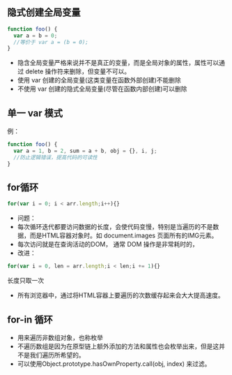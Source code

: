 ## 隐式创建全局变量
```js
function foo() {
  var a = b = 0;
  //等价于 var a = (b = 0);
}
```
- 隐含全局变量严格来说并不是真正的变量，而是全局对象的属性，属性可以通过 delete 操作符来删除，但变量不可以。
- 使用 var 创建的全局变量(这类变量在函数外部创建)不能删除
- 不使用 var 创建的隐式全局变量(尽管在函数内部创建)可以删除

## 单一 var 模式
例：
```js
function foo() {
  var a = 1, b = 2, sum = a + b, obj = {}, i, j;
  //防止逻辑错误，提高代码的可读性
}
```
## for循环
```js
for(var i = 0; i < arr.length;i++){}
```
- 问题：
 - 每次循环迭代都要访问数据的长度，会使代码变慢，特别是当遍历的不是数据，而是HTML容器对象时。如 document.images  页面所有的IMG元素。
 - 每次访问就是在查询活动的DOM， 通常 DOM 操作是非常耗时的，
- 改进：
```js
for(var i = 0, len = arr.length;i < len;i += 1){}
```
长度只取一次
- 所有浏览器中，通过将HTML容器上要遍历的次数缓存起来会大大提高速度。

## for-in 循环
- 用来遍历非数组对象，也称枚举
- 不遍历数组是因为在原型链上额外添加的方法和属性也会枚举出来，但是这并不是我们遍历所希望的。
- 可以使用Object.prototype.hasOwnProperty.call(obj, index) 来过滤。